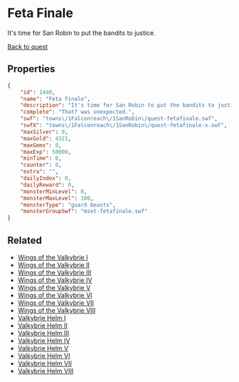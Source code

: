 # Feta Finale

It's time for San Robin to put the bandits to justice.

[Back to quest](../quests.md)

## Properties

```json
{
    "id": 1440,
    "name": "Feta Finale",
    "description": "It's time for San Robin to put the bandits to justice.",
    "complete": "That? was unexpected.",
    "swf": "towns\/1Falconreach\/1SanRobin\/quest-fetafinale.swf",
    "swfX": "towns\/1Falconreach\/1SanRobin\/quest-fetafinale-x.swf",
    "maxSilver": 0,
    "maxGold": 4321,
    "maxGems": 0,
    "maxExp": 50000,
    "minTime": 0,
    "counter": 0,
    "extra": "",
    "dailyIndex": 0,
    "dailyReward": 0,
    "monsterMinLevel": 0,
    "monsterMaxLevel": 100,
    "monsterType": "guard beasts",
    "monsterGroupSwf": "mset-fetafinale.swf"
}
```

## Related

- [Wings of the Valkybrie I](../items/17326-wings-of-the-valkybrie-i.md)
- [Wings of the Valkybrie II](../items/17327-wings-of-the-valkybrie-ii.md)
- [Wings of the Valkybrie III](../items/17328-wings-of-the-valkybrie-iii.md)
- [Wings of the Valkybrie IV](../items/17329-wings-of-the-valkybrie-iv.md)
- [Wings of the Valkybrie V](../items/17330-wings-of-the-valkybrie-v.md)
- [Wings of the Valkybrie VI](../items/17331-wings-of-the-valkybrie-vi.md)
- [Wings of the Valkybrie VII](../items/17332-wings-of-the-valkybrie-vii.md)
- [Wings of the Valkybrie VIII](../items/17333-wings-of-the-valkybrie-viii.md)
- [Valkybrie Helm I](../items/17334-valkybrie-helm-i.md)
- [Valkybrie Helm II](../items/17335-valkybrie-helm-ii.md)
- [Valkybrie Helm III](../items/17336-valkybrie-helm-iii.md)
- [Valkybrie Helm IV](../items/17337-valkybrie-helm-iv.md)
- [Valkybrie Helm V](../items/17338-valkybrie-helm-v.md)
- [Valkybrie Helm VI](../items/17339-valkybrie-helm-vi.md)
- [Valkybrie Helm VII](../items/17340-valkybrie-helm-vii.md)
- [Valkybrie Helm VIII](../items/17341-valkybrie-helm-viii.md)

